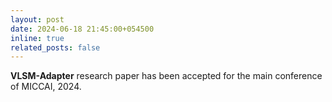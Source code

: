 ```yaml
---
layout: post
date: 2024-06-18 21:45:00+054500
inline: true
related_posts: false
---
```


<b>VLSM-Adapter</b> research paper has been accepted for the main conference of MICCAI, 2024.
